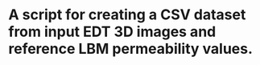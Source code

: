 # A script for creating a CSV dataset from input EDT 3D images and reference LBM permeability values.

